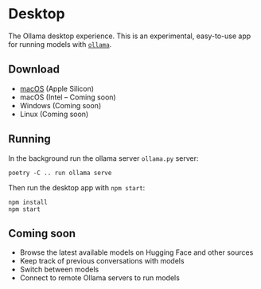 # Desktop

The Ollama desktop experience. This is an experimental, easy-to-use app for running models with [`ollama`](https://github.com/jmorganca/ollama).

## Download

- [macOS](https://ollama.ai/download/darwin_arm64) (Apple Silicon)
- macOS (Intel – Coming soon)
- Windows (Coming soon)
- Linux (Coming soon)

## Running

In the background run the ollama server `ollama.py` server:

```
poetry -C .. run ollama serve
```

Then run the desktop app with `npm start`:

```
npm install
npm start
```

## Coming soon

- Browse the latest available models on Hugging Face and other sources
- Keep track of previous conversations with models
- Switch between models
- Connect to remote Ollama servers to run models
